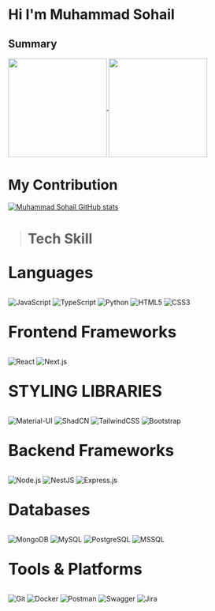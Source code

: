 # Hi I'm Muhammad Sohail

## Summary

<!-- All info section -->

<a href="https://github.com/MrSohailAhmad/github-readme-stats">
  <img height=200 align="center" src="https://github-readme-stats.vercel.app/api?username=MrSohailAhmad&layout=compact&theme=dark&card_width=250" />
</a>
<a href="https://github.com/MrSohailAhmad/convoychat">
  <img height=200 align="center" src="https://github-readme-stats.vercel.app/api/top-langs?username=MrSohailAhmad&layout=compact&theme=dark&&langs_count=8&card_width=300" />
</a>

# My Contribution

<!-- activity graph -->

[![Muhammad Sohail GitHub stats](https://github-readme-activity-graph.vercel.app/graph?username=MrSohailAhmad&theme=react-dark)](https://github.com/ashutosh00710/github-readme-activity-graph)

> # Tech Skill

<p align="center">
<p style="font-size: 2rem; font-weight: bold;">Languages</p>

<!-- Languages -->
  <img src="https://img.shields.io/badge/-JavaScript-F7DF1E?logo=javascript&logoColor=black&style=for-the-badge" alt="JavaScript" />
  <img src="https://img.shields.io/badge/-TypeScript-3178C6?logo=typescript&logoColor=white&style=for-the-badge" alt="TypeScript" />
  <img src="https://img.shields.io/badge/-Python-3776AB?logo=python&logoColor=white&style=for-the-badge" alt="Python" />
  <img src="https://img.shields.io/badge/-HTML5-E34F26?logo=html5&logoColor=white&style=for-the-badge" alt="HTML5" />
  <img src="https://img.shields.io/badge/-CSS3-1572B6?logo=css3&logoColor=white&style=for-the-badge" alt="CSS3" />

 <p style="font-size: 2rem; font-weight: bold;">Frontend Frameworks</p>

  <!-- Frontend Frameworks -->
  <img src="https://img.shields.io/badge/-React-61DAFB?logo=react&logoColor=white&style=for-the-badge" alt="React" />
  <img src="https://img.shields.io/badge/-Next.js-000000?logo=nextdotjs&logoColor=white&style=for-the-badge" alt="Next.js" />
  <p style="font-size: 2rem; font-weight: bold;">STYLING LIBRARIES</p>

  <!-- Styling Libraries -->
  <img src="https://img.shields.io/badge/-Material--UI-0081CB?logo=mui&logoColor=white&style=for-the-badge" alt="Material-UI" />
  <img src="https://img.shields.io/badge/-ShadCN-121212?logo=shadcn&logoColor=white&style=for-the-badge" alt="ShadCN" />
  <img src="https://img.shields.io/badge/-TailwindCSS-06B6D4?logo=tailwindcss&logoColor=white&style=for-the-badge" alt="TailwindCSS" />
  <img src="https://img.shields.io/badge/-Bootstrap-7952B3?logo=bootstrap&logoColor=white&style=for-the-badge" alt="Bootstrap" />
  <p style="font-size: 2rem; font-weight: bold;">Backend Frameworks</p>

  <!-- Backend Frameworks -->
  <img src="https://img.shields.io/badge/-Node.js-339933?logo=nodedotjs&logoColor=white&style=for-the-badge" alt="Node.js" />
  <img src="https://img.shields.io/badge/-NestJS-E0234E?logo=nestjs&logoColor=white&style=for-the-badge" alt="NestJS" />
  <img src="https://img.shields.io/badge/-Express.js-000000?logo=express&logoColor=white&style=for-the-badge" alt="Express.js" />
  <p style="font-size: 2rem; font-weight: bold;">Databases</p>

  <!-- Databases -->
  <img src="https://img.shields.io/badge/-MongoDB-47A248?logo=mongodb&logoColor=white&style=for-the-badge" alt="MongoDB" />
  <img src="https://img.shields.io/badge/-MySQL-4479A1?logo=mysql&logoColor=white&style=for-the-badge" alt="MySQL" />
  <img src="https://img.shields.io/badge/-PostgreSQL-336791?logo=postgresql&logoColor=white&style=for-the-badge" alt="PostgreSQL" />
  <img src="https://img.shields.io/badge/-MSSQL-CC2927?logo=microsoftsqlserver&logoColor=white&style=for-the-badge" alt="MSSQL" />
<p style="font-size: 2rem; font-weight: bold;">Tools & Platforms</p>

  <!-- Tools & Platforms -->
  <img src="https://img.shields.io/badge/-Git-F05032?logo=git&logoColor=white&style=for-the-badge" alt="Git" />
  <img src="https://img.shields.io/badge/-Docker-2496ED?logo=docker&logoColor=white&style=for-the-badge" alt="Docker" />
  <img src="https://img.shields.io/badge/-Postman-FF6C37?logo=postman&logoColor=white&style=for-the-badge" alt="Postman" />
  <img src="https://img.shields.io/badge/-Swagger-85EA2D?logo=swagger&logoColor=black&style=for-the-badge" alt="Swagger" />
  <img src="https://img.shields.io/badge/-Jira-0052CC?logo=jira&logoColor=white&style=for-the-badge" alt="Jira" />

</p>
